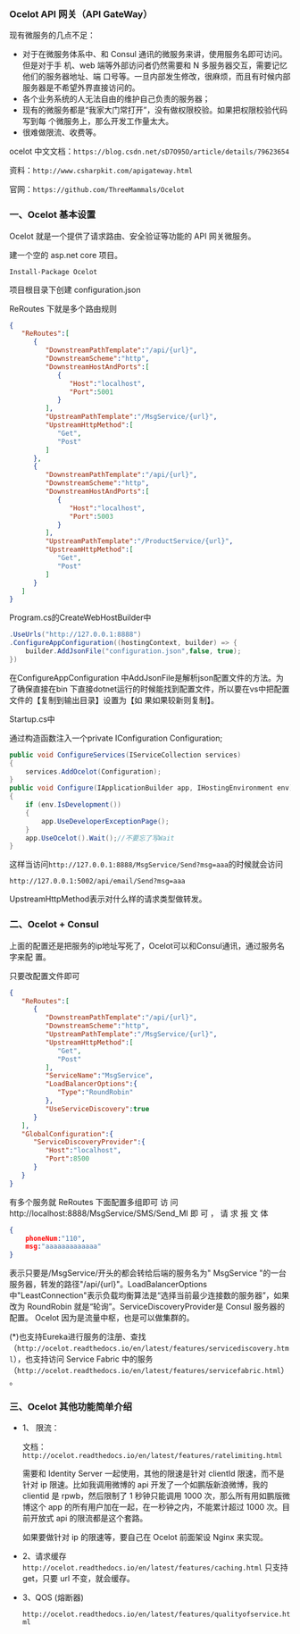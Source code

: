 ### Ocelot API 网关（API GateWay）

现有微服务的几点不足：

* 对于在微服务体系中、和 Consul 通讯的微服务来讲，使用服务名即可访问。但是对于手 机、web 端等外部访问者仍然需要和 N 多服务器交互，需要记忆他们的服务器地址、端 口号等。一旦内部发生修改，很麻烦，而且有时候内部服务器是不希望外界直接访问的。 
* 各个业务系统的人无法自由的维护自己负责的服务器； 
* 现有的微服务都是“我家大门常打开”，没有做权限校验。如果把权限校验代码写到每 个微服务上，那么开发工作量太大。 
*  很难做限流、收费等。 

ocelot 中文文档：`https://blog.csdn.net/sD7O95O/article/details/79623654`

资料：`http://www.csharpkit.com/apigateway.html`

官网：`https://github.com/ThreeMammals/Ocelot`

### 一、Ocelot 基本设置

Ocelot 就是一个提供了请求路由、安全验证等功能的 API 网关微服务。 

建一个空的 asp.net core 项目。 

`Install-Package Ocelot `

项目根目录下创建 configuration.json 

ReRoutes 下就是多个路由规则 

```json
{  
   "ReRoutes":[  
      {  
         "DownstreamPathTemplate":"/api/{url}",
         "DownstreamScheme":"http",
         "DownstreamHostAndPorts":[  
            {  
               "Host":"localhost",
               "Port":5001
            }
         ],
         "UpstreamPathTemplate":"/MsgService/{url}",
         "UpstreamHttpMethod":[  
            "Get",
            "Post"
         ]
      },
      {  
         "DownstreamPathTemplate":"/api/{url}",
         "DownstreamScheme":"http",
         "DownstreamHostAndPorts":[  
            {  
               "Host":"localhost",
               "Port":5003
            }
         ],
         "UpstreamPathTemplate":"/ProductService/{url}",
         "UpstreamHttpMethod":[  
            "Get",
            "Post"
         ]
      }
   ]
}
```

Program.cs的CreateWebHostBuilder中 

```c#
.UseUrls("http://127.0.0.1:8888")
.ConfigureAppConfiguration((hostingContext, builder) => {
	builder.AddJsonFile("configuration.json",false, true);
})
```

在ConfigureAppConfiguration 中AddJsonFile是解析json配置文件的方法。为了确保直接在bin 下直接dotnet运行的时候能找到配置文件，所以要在vs中把配置文件的【复制到输出目录】设置为【如 果如果较新则复制】。 

Startup.cs中 

通过构造函数注入一个private IConfiguration Configuration; 

```c#
public void ConfigureServices(IServiceCollection services)
{
    services.AddOcelot(Configuration);
}
public void Configure(IApplicationBuilder app, IHostingEnvironment env)
{
    if (env.IsDevelopment())
    {
        app.UseDeveloperExceptionPage();
    }
    app.UseOcelot().Wait();//不要忘了写Wait
}
```

这样当访问`http://127.0.0.1:8888/MsgService/Send?msg=aaa`的时候就会访问

`http://127.0.0.1:5002/api/email/Send?msg=aaa`

UpstreamHttpMethod表示对什么样的请求类型做转发。 

### 二、Ocelot + Consul

上面的配置还是把服务的ip地址写死了，Ocelot可以和Consul通讯，通过服务名字来配 置。 

只要改配置文件即可 

```json
{  
   "ReRoutes":[  
      {  
         "DownstreamPathTemplate":"/api/{url}",
         "DownstreamScheme":"http",
         "UpstreamPathTemplate":"/MsgService/{url}",
         "UpstreamHttpMethod":[  
            "Get",
            "Post"
         ],
         "ServiceName":"MsgService",
         "LoadBalancerOptions":{  
            "Type":"RoundRobin"
         },
         "UseServiceDiscovery":true
      }
   ],
   "GlobalConfiguration":{  
      "ServiceDiscoveryProvider":{  
         "Host":"localhost",
         "Port":8500
      }
   }
}
```

有多个服务就 ReRoutes 下面配置多组即可 访 问 http://localhost:8888/MsgService/SMS/Send_MI 即 可 ， 请 求 报 文 体 

```json
{
	phoneNum:"110",
	msg:"aaaaaaaaaaaaa"
} 
```

表示只要是/MsgService/开头的都会转给后端的服务名为" MsgService "的一台服务器，转发的路径"/api/{url}"。LoadBalancerOptions 中"LeastConnection"表示负载均衡算法是“选择当前最少连接数的服务器”，如果改为 RoundRobin 就是“轮询”。ServiceDiscoveryProvider是 Consul 服务器的配置。
Ocelot 因为是流量中枢，也是可以做集群的。

(*)也支持Eureka进行服务的注册、查找（`http://ocelot.readthedocs.io/en/latest/features/servicediscovery.html`），也支持访问 Service
Fabric 中的服务（`http://ocelot.readthedocs.io/en/latest/features/servicefabric.html`）。

### 三、Ocelot 其他功能简单介绍 

* 1、 限流：

  文档：`http://ocelot.readthedocs.io/en/latest/features/ratelimiting.html`

  需要和 Identity Server 一起使用，其他的限速是针对 clientId 限速，而不是针对 ip 限速。比如我调用微博的 api 开发了一个如鹏版新浪微博，我的 clientid 是 rpwb，然后限制了 1 秒钟只能调用 1000 次，那么所有用如鹏版微博这个 app 的所有用户加在一起，在一秒钟之内，不能累计超过 1000 次。目前开放式 api 的限流都是这个套路。

  如果要做针对 ip 的限速等，要自己在 Ocelot 前面架设 Nginx 来实现。

* 2、请求缓存
  `http://ocelot.readthedocs.io/en/latest/features/caching.html`
  只支持 get，只要 url 不变，就会缓存。

* 3、QOS (熔断器)

  `http://ocelot.readthedocs.io/en/latest/features/qualityofservice.html`



